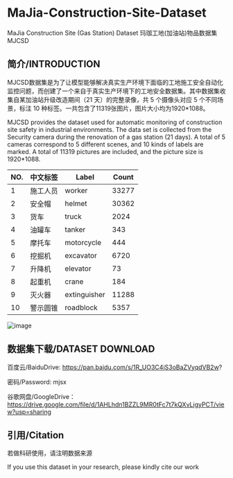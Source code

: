 # MaJia-Construction-Site-Dataset
MaJia Construction Site (Gas Station) Dataset  玛珈工地(加油站)物品数据集 MJCSD

## 简介/INTRODUCTION
MJCSD数据集是为了让模型能够解决真实生产环境下面临的工地施工安全自动化监控问题，而创建了一个来自于真实生产环境下的工地安全数据集。其中数据集收集自某加油站升级改造期间（21 天）的完整录像，共 5 个摄像头对应 5 个不同场景，标注 10 种标签。一共包含了11319张图片，图片大小均为1920*1088。

MJCSD provides the dataset used for automatic monitoring of construction site safety in industrial environments. The data set is collected from the Security camera during the  renovation of a gas station (21 days). A total of 5 cameras correspond to 5 different scenes, and 10 kinds of labels are marked. A total of 11319 pictures are included, and the picture size is 1920*1088.

|  NO.   | 中文标签  | Label  | Count  |
|  ----  | ----  | ----  | ----  |
| 1  | 施工人员 | worker | 33277  |
| 2  | 安全帽 | helmet | 30362  |
| 3  | 货车 | truck | 2024  |
| 4  | 油罐车 | tanker | 343  |
| 5  | 摩托车 | motorcycle | 444  |
| 6  | 挖掘机 | excavator | 6720  |
| 7  | 升降机 | elevator | 73  |
| 8  | 起重机 | crane | 184  |
| 9  | 灭火器 | extinguisher | 11288  |
| 10  | 警示圆锥 | roadblock | 5357  |

![image](https://user-images.githubusercontent.com/56444982/158988833-1e6171a8-002a-4b3a-9b2a-0ec03f674407.png)


## 数据集下载/DATASET DOWNLOAD
百度云/BaiduDrive:  https://pan.baidu.com/s/1R_UO3C4jS3oBaZVyqdVB2w?

密码/Password: mjsx

谷歌网盘/GoogleDrive： https://drive.google.com/file/d/1AHLhdn1BZZL9MR0tFc7t7kQXvLjgyPCT/view?usp=sharing



## 引用/Citation
若做科研使用，请注明数据来源

If you use this dataset in your research, please kindly cite our work
